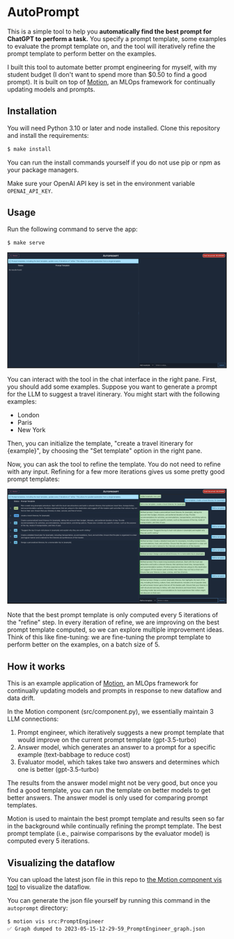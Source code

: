 # AutoPrompt

This is a simple tool to help you **automatically find the best prompt for ChatGPT to perform a task.** You specify a prompt template, some examples to evaluate the prompt template on, and the tool will iteratively refine the prompt template to perform better on the examples.

I built this tool to automate better prompt engineering for myself, with my student budget (I don't want to spend more than $0.50 to find a good prompt). It is built on top of [Motion](https://dm4ml.github.io/motion/), an MLOps framework for continually updating models and prompts.

## Installation

You will need Python 3.10 or later and node installed. Clone this repository and install the requirements:

```bash
$ make install
```

You can run the install commands yourself if you do not use pip or npm as your package managers.

Make sure your OpenAI API key is set in the environment variable `OPENAI_API_KEY`.

## Usage

Run the following command to serve the app:

```bash
$ make serve
```

![Initial UI](initscreenshot.png)

You can interact with the tool in the chat interface in the right pane. First, you should add some examples. Suppose you want to generate a prompt for the LLM to suggest a travel itinerary. You might start with the following examples:

- London
- Paris
- New York

Then, you can initialize the template, "create a travel itinerary for {example}", by choosing the "Set template" option in the right pane.

Now, you can ask the tool to refine the template. You do not need to refine with any input. Refining for a few more iterations gives us some pretty good prompt templates:

![Final UI screenshot](uiscreenshot.png)

Note that the best prompt template is only computed every 5 iterations of the "refine" step. In every iteration of refine, we are improving on the best prompt template computed, so we can explore multiple improvement ideas. Think of this like fine-tuning: we are fine-tuning the prompt template to perform better on the examples, on a batch size of 5.

## How it works

This is an example application of [Motion](https://dm4ml.github.io/motion/), an MLOps framework for continually updating models and prompts in response to new dataflow and data drift.

In the Motion component (src/component.py), we essentially maintain 3 LLM connections:

1. Prompt engineer, which iteratively suggests a new prompt template that would improve on the current prompt template (gpt-3.5-turbo)
2. Answer model, which generates an answer to a prompt for a specific example (text-babbage to reduce cost)
3. Evaluator model, which takes take two answers and determines which one is better (gpt-3.5-turbo)

The results from the answer model might not be very good, but once you find a good template, you can run the template on better models to get better answers. The answer model is only used for comparing prompt templates.

Motion is used to maintain the best prompt template and results seen so far in the background while continually refining the prompt template. The best prompt template (i.e., pairwise comparisons by the evaluator model) is computed every 5 iterations.

## Visualizing the dataflow

You can upload the latest json file in this repo to [the Motion component vis tool](https://dm4ml.github.io/motion-vis/) to visualize the dataflow.

You can generate the json file yourself by running this command in the `autoprompt` directory:

```bash
$ motion vis src:PromptEngineer
✅ Graph dumped to 2023-05-15-12-29-59_PromptEngineer_graph.json
```
